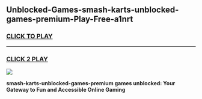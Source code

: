 
## Unblocked-Games-smash-karts-unblocked-games-premium-Play-Free-a1nrt
<h3>
<a href="https://premium76.site?title=smash-karts-unblocked-games-premium&ref=17A">CLICK TO PLAY</a></h3>
<hr>

<h3>
<a href="https://premium76.site?title=smash-karts-unblocked-games-premium&ref=17A">CLICK 2 PLAY</a>
  
</h3>

<a href="https://premium76.site?title=smash-karts-unblocked-games-premium&ref=17A"><img src="https://clearcache.store/games.png"></a>


**smash-karts-unblocked-games-premium games unblocked: Your Gateway to Fun and Accessible Online Gaming**
